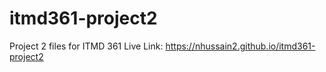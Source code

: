 # itmd361-project2
 Project 2 files for ITMD 361
 Live Link: https://nhussain2.github.io/itmd361-project2
